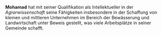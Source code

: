 **Mohamad** hat mit seiner Qualifikation als Intellektueller in der _Agrarwissenschaft_ seine Fähigkeiten insbesondere in der Schaffung von kleinen und 
mittleren Unternehmen im Bereich der Bewässerung und Landwirtschaft unter Beweis gestellt, was viele Arbeitsplätze in seiner Gemeinde schafft.
